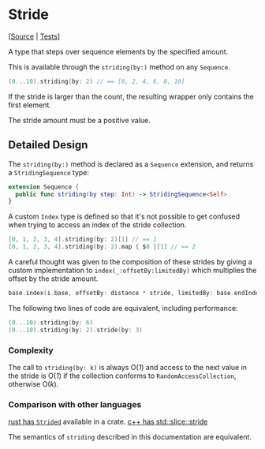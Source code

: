 # Stride

[[Source](https://github.com/apple/swift-algorithms/blob/main/Sources/Algorithms/Stride.swift) | 
 [Tests](https://github.com/apple/swift-algorithms/blob/main/Tests/SwiftAlgorithmsTests/StrideTests.swift)]

A type that steps over sequence elements by the specified amount.

This is available through the `striding(by:)` method on any `Sequence`.

```swift
(0...10).striding(by: 2) // == [0, 2, 4, 6, 8, 10]
```

If the stride is larger than the count, the resulting wrapper only contains the 
first element.

The stride amount must be a positive value.

## Detailed Design

The `striding(by:)` method is declared as a `Sequence` extension, and returns a 
`StridingSequence` type:

```swift
extension Sequence {
  public func striding(by step: Int) -> StridingSequence<Self>
}
```

A custom `Index` type is defined so that it's not possible to get confused when 
trying to access an index of the stride collection.

```swift
[0, 1, 2, 3, 4].striding(by: 2)[1] // == 1
[0, 1, 2, 3, 4].striding(by: 2).map { $0 }[1] // == 2
```

A careful thought was given to the composition of these strides by giving a 
custom implementation to `index(_:offsetBy:limitedBy)` which multiplies the 
offset by the stride amount. 

```swift
base.index(i.base, offsetBy: distance * stride, limitedBy: base.endIndex)
```

The following two lines of code are equivalent, including performance:

```swift
(0...10).striding(by: 6)
(0...10).striding(by: 2).stride(by: 3)
```

### Complexity

The call to `striding(by: k)` is always O(_1_) and access to the next value in
the stride is O(_1_) if the collection conforms to `RandomAccessCollection`, 
otherwise O(_k_).

### Comparison with other languages

[rust has `Strided`](https://docs.rs/strided/0.2.9/strided/) available in a crate. 
[c++ has std::slice::stride](http://www.cplusplus.com/reference/valarray/slice/stride/)

The semantics of `striding` described in this documentation are equivalent.
